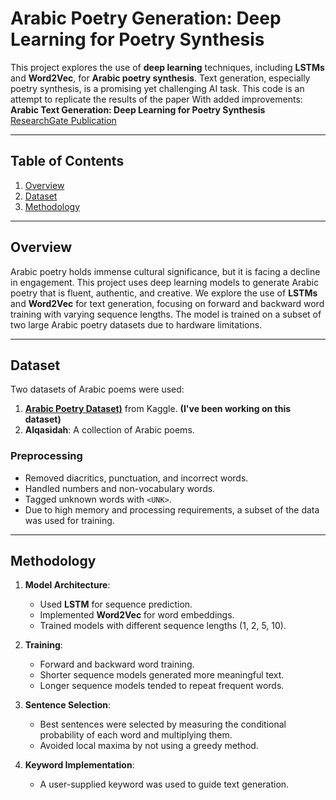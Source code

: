 # Arabic Poetry Generation: Deep Learning for Poetry Synthesis

This project explores the use of **deep learning** techniques, including **LSTMs** and **Word2Vec**, for **Arabic poetry synthesis**. Text generation, especially poetry synthesis, is a promising yet challenging AI task. This code is an attempt to replicate the results of the paper With added improvements:  
**Arabic Text Generation: Deep Learning for Poetry Synthesis**  
[ResearchGate Publication](https://www.researchgate.net/publication/349802531_Arabic_Text_Generation_Deep_Learning_for_Poetry_Synthesis)

---

## Table of Contents
1. [Overview](#overview)
2. [Dataset](#dataset)
3. [Methodology](#methodology)

---

## Overview
Arabic poetry holds immense cultural significance, but it is facing a decline in engagement. This project uses deep learning models to generate Arabic poetry that is fluent, authentic, and creative. We explore the use of **LSTMs** and **Word2Vec** for text generation, focusing on forward and backward word training with varying sequence lengths. The model is trained on a subset of two large Arabic poetry datasets due to hardware limitations.

---

## Dataset
Two datasets of Arabic poems were used:
1. **[Arabic Poetry Dataset)](https://www.kaggle.com/datasets/fahd09/arabic-poetry-dataset-478-2017)** from Kaggle. **(I've been working on this dataset)**
2. **Alqasidah**: A collection of Arabic poems.

### Preprocessing
- Removed diacritics, punctuation, and incorrect words.
- Handled numbers and non-vocabulary words.
- Tagged unknown words with `<UNK>`.
- Due to high memory and processing requirements, a subset of the data was used for training.

---

## Methodology
1. **Model Architecture**:
   - Used **LSTM** for sequence prediction.
   - Implemented **Word2Vec** for word embeddings.
   - Trained models with different sequence lengths (1, 2, 5, 10).

2. **Training**:
   - Forward and backward word training.
   - Shorter sequence models generated more meaningful text.
   - Longer sequence models tended to repeat frequent words.

3. **Sentence Selection**:
   - Best sentences were selected by measuring the conditional probability of each word and multiplying them.
   - Avoided local maxima by not using a greedy method.

4. **Keyword Implementation**:
   - A user-supplied keyword was used to guide text generation.

